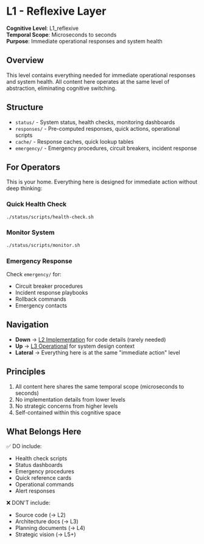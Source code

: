 # L1 - Reflexive Layer

**Cognitive Level**: L1_reflexive  
**Temporal Scope**: Microseconds to seconds  
**Purpose**: Immediate operational responses and system health

## Overview

This level contains everything needed for immediate operational responses and system health. All content here operates at the same level of abstraction, eliminating cognitive switching.

## Structure

- `status/` - System status, health checks, monitoring dashboards
- `responses/` - Pre-computed responses, quick actions, operational scripts  
- `cache/` - Response caches, quick lookup tables
- `emergency/` - Emergency procedures, circuit breakers, incident response

## For Operators

This is your home. Everything here is designed for immediate action without deep thinking:

### Quick Health Check
```bash
./status/scripts/health-check.sh
```

### Monitor System
```bash
./status/scripts/monitor.sh
```

### Emergency Response
Check `emergency/` for:
- Circuit breaker procedures
- Incident response playbooks
- Rollback commands
- Emergency contacts

## Navigation

- **Down** → [L2 Implementation](../L2_implementation/) for code details (rarely needed)
- **Up** → [L3 Operational](../L3_operational/) for system design context
- **Lateral** → Everything here is at the same "immediate action" level

## Principles

1. All content here shares the same temporal scope (microseconds to seconds)
2. No implementation details from lower levels
3. No strategic concerns from higher levels
4. Self-contained within this cognitive space

## What Belongs Here

✅ DO include:
- Health check scripts
- Status dashboards
- Emergency procedures
- Quick reference cards
- Operational commands
- Alert responses

❌ DON'T include:
- Source code (→ L2)
- Architecture docs (→ L3)
- Planning documents (→ L4)
- Strategic vision (→ L5+)